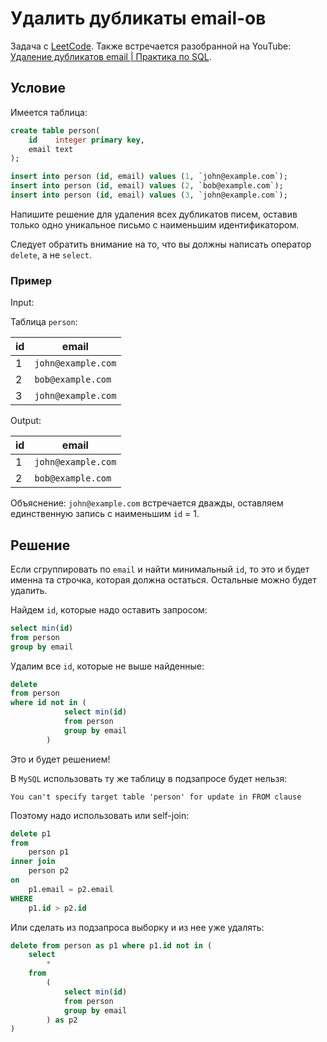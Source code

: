 # Удалить дубликаты email-ов

Задача с [LeetCode](https://leetcode.com/problems/delete-duplicate-emails/description/).
Также встречается разобранной на YouTube: [Удаление дубликатов email | Практика по SQL](https://www.youtube.com/watch?v=nF-l3tZovKY).

## Условие

Имеется таблица:

```sql
create table person(
    id    integer primary key,
    email text
);

insert into person (id, email) values (1, `john@example.com`);
insert into person (id, email) values (2, `bob@example.com`);
insert into person (id, email) values (3, `john@example.com`);
```

Напишите решение для удаления всех дубликатов писем, оставив только одно уникальное письмо с наименьшим идентификатором.

Следует обратить внимание на то, что вы должны написать оператор `delete`, а не `select`.

### Пример

Input:

Таблица `person`:

| id | email              |
|----|--------------------|
| 1  | `john@example.com` |
| 2  | `bob@example.com`  |
| 3  | `john@example.com` |

Output:

| id | email              |
|----|--------------------|
| 1  | `john@example.com` |
| 2  | `bob@example.com`  |

Объяснение: `john@example.com` встречается дважды, оставляем единственную запись с наименьшим `id` = 1.

## Решение

Если сгруппировать по `email` и найти минимальный `id`, то это и будет именна та строчка, которая должна остаться. Остальные можно будет удалить.

Найдем `id`, которые надо оставить запросом:

```sql
select min(id)
from person
group by email
```

Удалим все `id`, которые не выше найденные:

```sql
delete 
from person
where id not in (
            select min(id)
            from person
            group by email
        )
```

Это и будет решением!

В `MySQL` использовать ту же таблицу в подзапросе будет нельзя:

```text
You can't specify target table 'person' for update in FROM clause
```

Поэтому надо использовать или self-join:

```sql
delete p1
from 
    person p1
inner join
    person p2
on
    p1.email = p2.email
WHERE
    p1.id > p2.id
```

Или сделать из подзапроса выборку и из нее уже удалять:

```sql
delete from person as p1 where p1.id not in (
    select
        *
    from
        (
            select min(id) 
            from person
            group by email
        ) as p2
)
```
